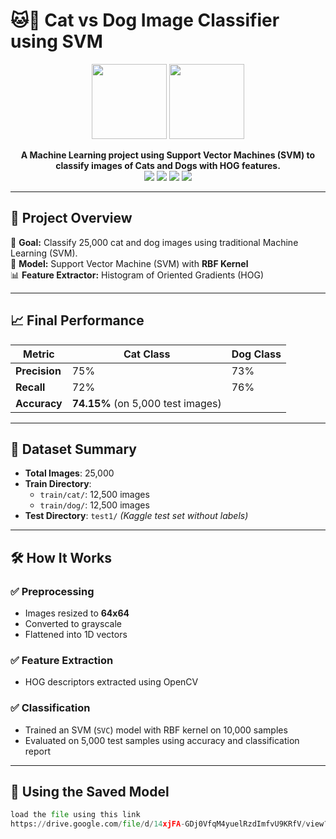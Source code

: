 # 🐱🐶 Cat vs Dog Image Classifier using SVM

<p align="center">
  <img src="https://upload.wikimedia.org/wikipedia/commons/thumb/b/b1/VAN_CAT.png/480px-VAN_CAT.png" width="120"/>
  <img src="https://upload.wikimedia.org/wikipedia/commons/thumb/b/b3/Dog_icon.png/480px-Dog_icon.png" width="120"/>
</p>

<p align="center">
  <b>A Machine Learning project using Support Vector Machines (SVM) to classify images of Cats and Dogs with HOG features.</b><br>
  <img src="https://img.shields.io/badge/Python-3.10-blue?style=flat-square" />
  <img src="https://img.shields.io/badge/OpenCV-4.x-success?style=flat-square" />
  <img src="https://img.shields.io/badge/Sklearn-1.x-orange?style=flat-square" />
  <img src="https://img.shields.io/badge/Status-Completed-brightgreen?style=flat-square" />
</p>

---

## 🚀 Project Overview

🎯 **Goal:** Classify 25,000 cat and dog images using traditional Machine Learning (SVM).  
🧠 **Model:** Support Vector Machine (SVM) with **RBF Kernel**  
📊 **Feature Extractor:** Histogram of Oriented Gradients (HOG)

---

## 📈 Final Performance

| Metric           | Cat Class | Dog Class |
|------------------|-----------|-----------|
| **Precision**     | 75%       | 73%       |
| **Recall**        | 72%       | 76%       |
| **Accuracy**      | **74.15%** (on 5,000 test images) |

---

## 🧩 Dataset Summary

- **Total Images**: 25,000  
- **Train Directory**:
  - `train/cat/`: 12,500 images
  - `train/dog/`: 12,500 images  
- **Test Directory**: `test1/` *(Kaggle test set without labels)*

---

## 🛠 How It Works

### ✅ Preprocessing
- Images resized to **64x64**
- Converted to grayscale
- Flattened into 1D vectors

### ✅ Feature Extraction
- HOG descriptors extracted using OpenCV

### ✅ Classification
- Trained an SVM (`SVC`) model with RBF kernel on 10,000 samples  
- Evaluated on 5,000 test samples using accuracy and classification report

---

## 💾 Using the Saved Model

```python
load the file using this link 
https://drive.google.com/file/d/14xjFA-GDj0VfqM4yuelRzdImfvU9KRfV/view?usp=sharing
